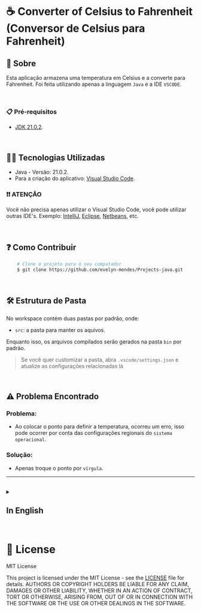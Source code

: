 # ☕ Converter of Celsius to Fahrenheit (Conversor de Celsius para Fahrenheit)

## 📖 Sobre
Esta aplicação armazena uma temperatura em Celsius e a converte para Fahrenheit. Foi feita utilizando apenas a linguagem `Java` e a IDE `VSCODE`.


<br>

### 📋 Pré-requisitos
- [JDK 21.0.2](https://www.oracle.com/java/technologies/javase/jdk21-archive-downloads.html).

<br>

## 👩‍💻 Tecnologias Utilizadas

- Java - Versão: 21.0.2.
- Para a criação do aplicativo: [Visual Studio Code](https://code.visualstudio.com/).

### ❗❗ ATENÇÃO
Você não precisa apenas utilizar o Visual Studio Code, você pode utilizar outras IDE's. Exemplo: [IntelliJ](https://lp.jetbrains.com/intellij-idea-features-promo/?source=google&medium=cpc&campaign=AMER_en_BR_IDEA_Branded&term=intellij&content=693349187724&gad_source=1&gclid=Cj0KCQjw-ai0BhDPARIsAB6hmP673F8TA-JX7HkziM3Bx9X35teYxXtzL45KqeaU1BCZYotVjb4yVGYaAr8sEALw_wcB), [Eclipse](https://www.eclipse.org/downloads/), [Netbeans](https://netbeans.apache.org/front/main/download/nb22/), etc.

<br>

## ❓ Como Contribuir

``` bash
    # Clone o projeto para o seu computador
    $ git clone https://github.com/evelyn-mendes/Projects-java.git
```

<br>

## 🛠 Estrutura de Pasta

No workspace contém duas pastas por padrão, onde:

- `src`: a pasta para manter os aquivos.

Enquanto isso, os arquivos compilados serão gerados na pasta `bin` por padrão.

> Se você quer customizar a pasta, abra `.vscode/settings.json` e atualize as configurações relacionadas lá

<br>

## ⚠️ Problema Encontrado

### Problema:
- Ao colocar o ponto para definir a temperatura, ocorreu um erro, isso pode ocorrer por conta das configurações regionais do `sistema operacional`.

### Solução:
- Apenas troque o ponto por `vírgula`.

<hr>

<br>




<details>
    <summary>
        <h2>
            In English
        </h2>
    </summary>

## 📖 About
This application stores temperature in Celsius and converts it to Fahrenheit. It was made using the language `Java` and the `VSCODE` IDE.


<br>

## 📚 Installation Instruction

### 📋 Prerequisites

- [JDK 21.0.2](https://www.oracle.com/java/technologies/javase/jdk21-archive-downloads.html).

<br>

## 👩‍💻 Tecnologies Used
- Java - Version: 21.0.2.

### ❗❗ ATTENTION
You don't just have to use Visual Studio Code, you can use others IDE's. Example: [IntelliJ](https://lp.jetbrains.com/intellij-idea-features-promo/?source=google&medium=cpc&campaign=AMER_en_BR_IDEA_Branded&term=intellij&content=693349187724&gad_source=1&gclid=Cj0KCQjw-ai0BhDPARIsAB6hmP673F8TA-JX7HkziM3Bx9X35teYxXtzL45KqeaU1BCZYotVjb4yVGYaAr8sEALw_wcB), [Eclipse](https://www.eclipse.org/downloads/), [Netbeans](https://netbeans.apache.org/front/main/download/nb22/), etc.

<br>

## ❓ How Contribute
``` bash
    # Clone the project for your computer
    $ git clone https://github.com/evelyn-mendes/Projects-java.git
```

<br>

## 🛠 Folder Structure

The workspace contains two folders by default, where:

- `src`: the folder to maintain sources.

Meanwhile, the compiled output files will be generated in the `bin` folder by default.

> If you want to customize the folder, open `.vscode/settings.json` and update the related settings there.

<br>

## ⚠️ Problems Found

### Problem: 
- An error occurred when placing the point to set the temperature, this may be due to regional settings.

### Resolution:
- Just change the period to a `comma`.

</details>

<br>


# 📝 License
MIT License

This project is licensed under the MIT License - see the [LICENSE](./LICENSE) file for details.
AUTHORS OR COPYRIGHT HOLDERS BE LIABLE FOR ANY CLAIM, DAMAGES OR OTHER
LIABILITY, WHETHER IN AN ACTION OF CONTRACT, TORT OR OTHERWISE, ARISING FROM,
OUT OF OR IN CONNECTION WITH THE SOFTWARE OR THE USE OR OTHER DEALINGS IN THE
SOFTWARE.
